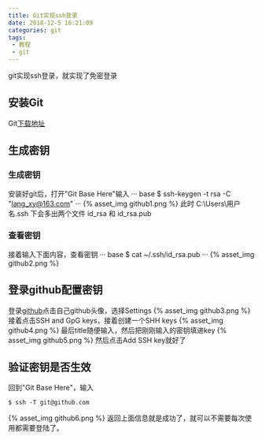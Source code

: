 ```yaml
---
title: Git实现ssh登录
date: 2018-12-5 16:21:09
categories: git
tags: 
 - 教程 
 - git
---
```

git实现ssh登录，就实现了免密登录
## 安装Git
Git[下载地址](https://www.git-scm.com/download/)

## 生成密钥
### 生成密钥
安装好git后，打开"Git Base Here"输入
··· base
$ ssh-keygen -t rsa -C "lang_xy@163.com"
···
{% asset_img github1.png %}
此时 C:\Users\用户名\.ssh 下会多出两个文件 id_rsa 和 id_rsa.pub
### 查看密钥
接着输入下面内容，查看密钥
··· base
$ cat ~/.ssh/id_rsa.pub
···
{% asset_img github2.png %}
## 登录github配置密钥
登录[github](https://github.com/)点击自己github头像，选择Settings
{% asset_img github3.png %}
接着点击SSH and GpG keys，接着创建一个SHH keys
{% asset_img github4.png %}
最后title随便输入，然后把刚刚输入的密钥填进key
{% asset_img github5.png %}
然后点击Add SSH key就好了
## 验证密钥是否生效
回到"Git Base Here"，输入
``` base
$ ssh -T git@github.com
```
{% asset_img github6.png %}
返回上面信息就是成功了，就可以不需要每次使用都需要登陆了。